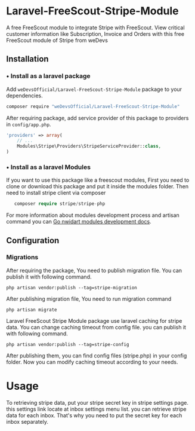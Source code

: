 # Laravel-FreeScout-Stripe-Module

A free FreeScout module to integrate Stripe with FreeScout. View critical customer information like Subscription, Invoice and Orders with this free FreeScout module of Stripe from weDevs

## Installation

### • Install as a laravel package

Add `weDevsOfficial/Laravel-FreeScout-Stripe-Module` package to your dependencies.

```bash
composer require "weDevsOfficial/Laravel-FreeScout-Stripe-Module"
```

After requiring package, add service provider of this package to providers in `config/app.php`.

```php
'providers' => array(
    // ...
    Modules\Stripe\Providers\StripeServiceProvider::class,
)
```

### • Install as a laravel Modules

If you want to use this package like a freescout modules, First you need to clone or download this package and put it inside the modules folder. Then need to install stripe client via composer

```php
   composer require stripe/stripe-php
```

For more information about modules development process and artisan command you can [Go nwidart modules development docs](https://nwidart.com/laravel-modules/v6/introduction).
## Configuration

### Migrations

After requiring the package, You need to publish migration file. You can publish it with following command.

```
php artisan vendor:publish --tag=stripe-migration
```

After publishing migration file, You need to run migration command

```
php artisan migrate
```

Laravel FreeScout Stripe Module package use laravel caching for stripe data. You can change caching timeout from config file. you can publish it with following command.

```
php artisan vendor:publish --tag=stripe-config
```

After publishing them, you can find config files (stripe.php) in your config folder. Now you can modify caching timeout according to your needs.
 

# Usage

To retrieving stripe data, put your stripe secret key in stripe settings page. this settings link locate at inbox settings menu list.
you can retrieve stripe data for each inbox. That's why you need to put the secret key for each inbox separately.
